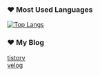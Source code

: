 ### ❤ Most Used Languages
[![Top Langs](https://github-readme-stats.vercel.app/api/top-langs/?username=cho-hadam&layout=compact)](https://github.com/anuraghazra/github-readme-stats)
   
### ❤ My Blog
   [tistory](https://dammdamm.tistory.com/) <br />
   [velog](https://velog.io/@hadam)
   
